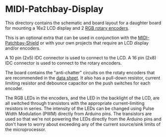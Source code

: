 # MIDI-Patchbay-Display

This directory contains the schematic and board layout for a daughter
board for mounting a 16x2 LCD display and 2 [RGB rotary encoders](https://www.sparkfun.com/products/10982).

This is an optional extra that can be used in conjunction with the
[MIDI-Patchbay-Shield](https://github.com/abw/MIDI-Patchbay/blob/master/hardware/MIDI-Patchbay-Shield)
or with your own projects that require an LCD display and/or encoders.

A 10 pin (2x5) IDC connector is used to connect to the LCD.  A 16 pin
(2x8) IDC connector is used to connect to the rotary encoders.

The board contains the "anti-chatter" circuits on the rotaty encoders that
are recommended in the [data sheet](https://cdn.sparkfun.com/datasheets/Components/Switches/EC12PLRGBSDVBF-D-25K-24-24C-6108-6HSPEC.pdf).
It also has a pull-down resistor, current limiting resistor and debounce
capacitor on the push switches for each encoder.

The RGB LEDs in the encoders, and the LED in the backlight of the LCD,
are all switched through transistors with the appropriate
current-limiting resistors in series.  The intensity of the LEDs can
be changed using Pulse Width Modulation (PWM) directly from Arduino
pins.  The transistors are used so that we're not powering the LEDs
directly from the Arduino pins and don't have to worry about exceeding
any of the current source/sink limits of the microprocessor.
